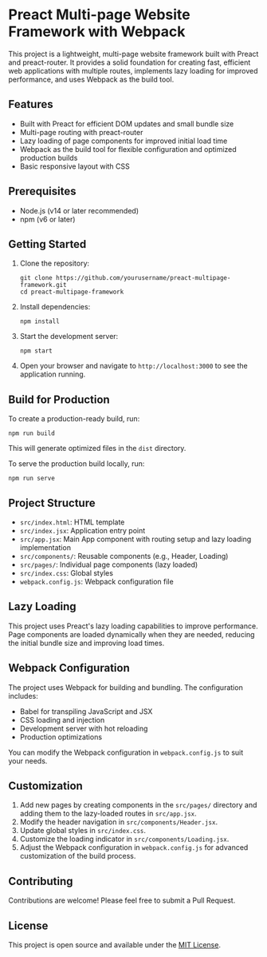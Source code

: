 # Preact Multi-page Website Framework with Webpack

This project is a lightweight, multi-page website framework built with Preact and preact-router. It provides a solid foundation for creating fast, efficient web applications with multiple routes, implements lazy loading for improved performance, and uses Webpack as the build tool.

## Features

- Built with Preact for efficient DOM updates and small bundle size
- Multi-page routing with preact-router
- Lazy loading of page components for improved initial load time
- Webpack as the build tool for flexible configuration and optimized production builds
- Basic responsive layout with CSS

## Prerequisites

- Node.js (v14 or later recommended)
- npm (v6 or later)

## Getting Started

1. Clone the repository:
   ```
   git clone https://github.com/yourusername/preact-multipage-framework.git
   cd preact-multipage-framework
   ```

2. Install dependencies:
   ```
   npm install
   ```

3. Start the development server:
   ```
   npm start
   ```

4. Open your browser and navigate to `http://localhost:3000` to see the application running.

## Build for Production

To create a production-ready build, run:

```
npm run build
```

This will generate optimized files in the `dist` directory.

To serve the production build locally, run:

```
npm run serve
```

## Project Structure

- `src/index.html`: HTML template
- `src/index.jsx`: Application entry point
- `src/app.jsx`: Main App component with routing setup and lazy loading implementation
- `src/components/`: Reusable components (e.g., Header, Loading)
- `src/pages/`: Individual page components (lazy loaded)
- `src/index.css`: Global styles
- `webpack.config.js`: Webpack configuration file

## Lazy Loading

This project uses Preact's lazy loading capabilities to improve performance. Page components are loaded dynamically when they are needed, reducing the initial bundle size and improving load times.

## Webpack Configuration

The project uses Webpack for building and bundling. The configuration includes:

- Babel for transpiling JavaScript and JSX
- CSS loading and injection
- Development server with hot reloading
- Production optimizations

You can modify the Webpack configuration in `webpack.config.js` to suit your needs.

## Customization

1. Add new pages by creating components in the `src/pages/` directory and adding them to the lazy-loaded routes in `src/app.jsx`.
2. Modify the header navigation in `src/components/Header.jsx`.
3. Update global styles in `src/index.css`.
4. Customize the loading indicator in `src/components/Loading.jsx`.
5. Adjust the Webpack configuration in `webpack.config.js` for advanced customization of the build process.

## Contributing

Contributions are welcome! Please feel free to submit a Pull Request.

## License

This project is open source and available under the [MIT License](LICENSE).
